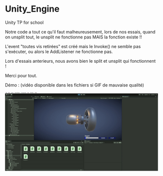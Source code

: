 # Unity_Engine
Unity TP for school


Notre code a tout ce qu'il faut malheureusement, lors de nos essais, quand on unsplit tout, le unsplit ne fonctionne pas MAIS la fonction existe !!  

L'event "toutes vis retirées" est créé mais le Invoke() ne semble pas s'exécuter, ou alors le AddListener ne fonctionne pas.

Lors d'essais anterieurs, nous avons bien le split et unsplit qui fonctionnent ! 

Merci pour tout. 

Démo : (vidéo disponible dans les fichiers si GIF de mauvaise qualité)

![](https://github.com/En-Droide/Unity_Engine/blob/main/Demo%20Project.gif)

